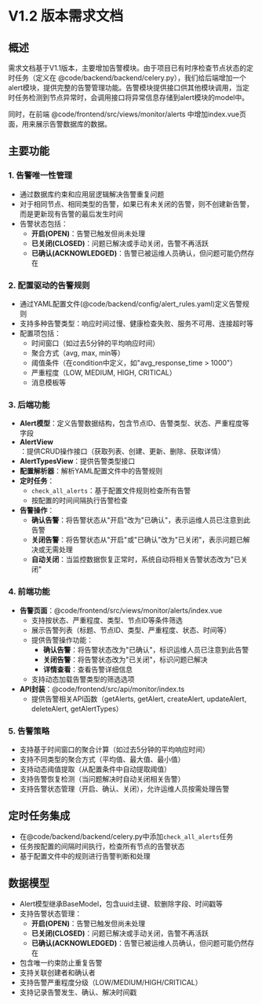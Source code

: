 # V1.2 版本需求文档

## 概述

需求文档基于V1.1版本，主要增加告警模块。由于项目已有时序检查节点状态的定时任务（定义在 @code/backend/backend/celery.py），我们给后端增加一个alert模块，提供完整的告警管理功能。告警模块提供接口供其他模块调用，当定时任务检测到节点异常时，会调用接口将异常信息存储到alert模块的model中。

同时，在前端 @code/frontend/src/views/monitor/alerts 中增加index.vue页面，用来展示告警数据库的数据。

## 主要功能

### 1. 告警唯一性管理
- 通过数据库约束和应用层逻辑解决告警重复问题
- 对于相同节点、相同类型的告警，如果已有未关闭的告警，则不创建新告警，而是更新现有告警的最后发生时间
- 告警状态包括：
  - **开启(OPEN)**：告警已触发但尚未处理
  - **已关闭(CLOSED)**：问题已解决或手动关闭，告警不再活跃
  - **已确认(ACKNOWLEDGED)**：告警已被运维人员确认，但问题可能仍然存在

### 2. 配置驱动的告警规则
- 通过YAML配置文件(@code/backend/config/alert_rules.yaml)定义告警规则
- 支持多种告警类型：响应时间过慢、健康检查失败、服务不可用、连接超时等
- 配置项包括：
  - 时间窗口（如过去5分钟的平均响应时间）
  - 聚合方式（avg, max, min等）
  - 阈值条件（在condition中定义，如"avg_response_time > 1000"）
  - 严重程度（LOW, MEDIUM, HIGH, CRITICAL）
  - 消息模板等

### 3. 后端功能
- **Alert模型**：定义告警数据结构，包含节点ID、告警类型、状态、严重程度等字段
- **AlertView**：提供CRUD操作接口（获取列表、创建、更新、删除、获取详情）
- **AlertTypesView**：提供告警类型接口
- **配置解析器**：解析YAML配置文件中的告警规则
- **定时任务**：
  - `check_all_alerts`：基于配置文件规则检查所有告警
  - 按配置的时间间隔执行告警检查
- **告警操作**：
  - **确认告警**：将告警状态从"开启"改为"已确认"，表示运维人员已注意到此告警
  - **关闭告警**：将告警状态从"开启"或"已确认"改为"已关闭"，表示问题已解决或无需处理
  - **自动关闭**：当监控数据恢复正常时，系统自动将相关告警状态改为"已关闭"

### 4. 前端功能
- **告警页面**：@code/frontend/src/views/monitor/alerts/index.vue
  - 支持按状态、严重程度、类型、节点ID等条件筛选
  - 展示告警列表（标题、节点ID、类型、严重程度、状态、时间等）
  - 提供告警操作功能：
    - **确认告警**：将告警状态改为"已确认"，标识运维人员已注意到此告警
    - **关闭告警**：将告警状态改为"已关闭"，标识问题已解决
    - **详情查看**：查看告警详细信息
  - 支持动态加载告警类型的筛选选项
- **API封装**：@code/frontend/src/api/monitor/index.ts
  - 提供告警相关API函数（getAlerts, getAlert, createAlert, updateAlert, deleteAlert, getAlertTypes）

### 5. 告警策略
- 支持基于时间窗口的聚合计算（如过去5分钟的平均响应时间）
- 支持不同类型的聚合方式（平均值、最大值、最小值）
- 支持动态阈值提取（从配置条件中自动提取阈值）
- 支持告警恢复检测（当问题解决时自动关闭相关告警）
- 支持告警状态管理（开启、确认、关闭），允许运维人员按需处理告警

## 定时任务集成
- 在@code/backend/backend/celery.py中添加`check_all_alerts`任务
- 任务按配置的间隔时间执行，检查所有节点的告警状态
- 基于配置文件中的规则进行告警判断和处理

## 数据模型
- Alert模型继承BaseModel，包含uuid主键、软删除字段、时间戳等
- 支持告警状态管理：
  - **开启(OPEN)**：告警已触发但尚未处理
  - **已关闭(CLOSED)**：问题已解决或手动关闭，告警不再活跃
  - **已确认(ACKNOWLEDGED)**：告警已被运维人员确认，但问题可能仍然存在
- 包含唯一约束防止重复告警
- 支持关联创建者和确认者
- 支持告警严重程度分级（LOW/MEDIUM/HIGH/CRITICAL）
- 支持记录告警发生、确认、解决时间戳
